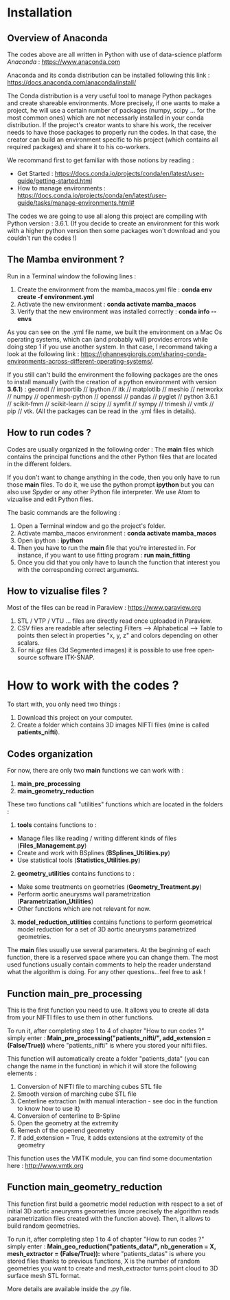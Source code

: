 # Installation

## Overview of Anaconda

The codes above are all written in Python with use of data-science platform _Anaconda_ : https://www.anaconda.com

Anaconda and its conda distribution can be installed following this link : https://docs.anaconda.com/anaconda/install/

The Conda distribution is a very useful tool to manage Python packages and create shareable environments. More precisely, if one wants to make a project, he will use a certain number of packages (numpy, scipy ... for the most common ones) which are not necessarly installed in your conda distribution. If the project's creator wants to share his work, the receiver needs to have those packages to properly run the codes. In that case, the creator can build an environment specific to his project (which contains all required packages) and share it to his co-workers. 

We recommand first to get familiar with those notions by reading : 
- Get Started : https://docs.conda.io/projects/conda/en/latest/user-guide/getting-started.html
- How to manage environments : https://docs.conda.io/projects/conda/en/latest/user-guide/tasks/manage-environments.html#

The codes we are going to use all along this project are compiling with Python version : 3.6.1. (If you decide to create an environment for this work with a higher python version then some packages won't download and you couldn't run the codes !)

## The Mamba environment ? 

Run in a Terminal window the following lines : 

1. Create the environment from the mamba_macos.yml file : **conda env create -f environment.yml**
2. Activate the new environment : **conda activate mamba_macos**
3. Verify that the new environment was installed correctly : **conda info --envs**

As you can see on the .yml file name, we built the environment on a Mac Os operating systems, which can (and probably will) provides errors while doing step 1 if you use another system. In that case, I recommand taking a look at the following link : https://johannesgiorgis.com/sharing-conda-environments-across-different-operating-systems/.

If you still can't build the environment the following packages are the ones to install manually (with the creation of a python environment with version **3.6.1**) : geomdl // importlib // ipython // itk // matplotlib // meshio // networkx // numpy // openmesh-python // openssl // pandas // pyglet // python 3.6.1 // scikit-fmm // scikit-learn // scipy // symfit // sympy // trimesh // vmtk // pip // vtk. (All the packages can be read in the .yml files in details).

## How to run codes ? 

Codes are usually organized in the following order : The __main__ files which contains the principal functions and the other Python files that are located in the different folders. 

If you don't want to change anything in the code, then you only have to run those __main__ files. To do it, we use the python prompt **ipython** but you can also use Spyder or any other Python file interpreter. We use Atom to vizualise and edit Python files. 

The basic commands are the following : 

1. Open a Terminal window and go the project's folder.
2. Activate mamba_macos environment : **conda activate mamba_macos**
3. Open ipython : **ipython**
4. Then you have to run the __main__ file that you're interested in. For instance, if you want to use fitting program : **run main_fitting**
5. Once you did that you only have to launch the function that interest you with the corresponding correct arguments.

## How to vizualise files ?

Most of the files can be read in Paraview : https://www.paraview.org 

1. STL / VTP / VTU ... files are directly read once uploaded in Paraview.
2. CSV files are readable after selecting Filters --> Alphabetical --> Table to points then select in properties "x, y, z" and colors depending on other scalars.
3. For nii.gz files (3d Segmented images) it is possible to use free open-source software ITK-SNAP.

# How to work with the codes ?

To start with, you only need two things : 

1. Download this project on your computer.
2. Create a folder which contains 3D images NIFTI files (mine is called **patients_nifti**).

## Codes organization 

For now, there are only two __main__ functions we can work with : 

1. **main_pre_processing**
2. **main_geometry_reduction**

These two functions call "utilities" functions which are located in the folders : 

1. **tools** contains functions to :
  * Manage files like reading / writing different kinds of files (**Files_Management.py**)
  * Create and work with BSplines (**BSplines_Utilities.py**)
  * Use statistical tools (**Statistics_Utilities.py**)
2. **geometry_utilities** contains functions to : 
  * Make some treatments on geometries (**Geometry_Treatment.py**)
  * Perform aortic aneurysms wall parametrization (**Parametrization_Utilities**)
  * Other functions which are not relevant for now.
3. **model_reduction_utilities** contains functions to perform geometrical model reduction for a set of 3D aortic aneurysms parametrized geometries. 

The __main__ files usually use several parameters. At the beginning of each function, there is a reserved space where you can change them. The most used functions usually contain comments to help the reader understand what the algorithm is doing. For any other questions...feel free to ask ! 

## Function main_pre_processing 

This is the first function you need to use. It allows you to create all data from your NIFTI files to use them in other functions. 

To run it, after completing step 1 to 4 of chapter "How to run codes ?" simply enter : **Main_pre_processing("patients_nifti/", add_extension = (False/True))** where "patients_nifti" is where you stored your nifti files.

This function will automatically create a folder "patients_data" (you can change the name in the function) in which it will store the following elements : 
1. Conversion of NIFTI file to marching cubes STL file
2. Smooth version of marching cube STL file 
3. Centerline extraction (with manual interaction - see doc in the function to know how to use it)
4. Conversion of centerline to B-Spline
5. Open the geometry at the extremity 
6. Remesh of the openend geometry 
7. If add_extension = True, it adds extensions at the extremity of the geometry

This function uses the VMTK module, you can find some documentation here : http://www.vmtk.org 

## Function main_geometry_reduction

This function first build a geometric model reduction with respect to a set of initial 3D aortic aneurysms geometries (more precisely the algorithm reads parametrization files created with the function above). Then, it allows to build random geometries.

To run it, after completing step 1 to 4 of chapter "How to run codes ?" simply enter : **Main_geo_reduction("patients_data/", nb_generation = X, mesh_extractor = (False/True)):** where "patients_datas" is where you stored files thanks to previous functions, X is the number of random geometries you want to create and mesh_extractor turns point cloud to 3D surface mesh STL format.

More details are available inside the .py file.

